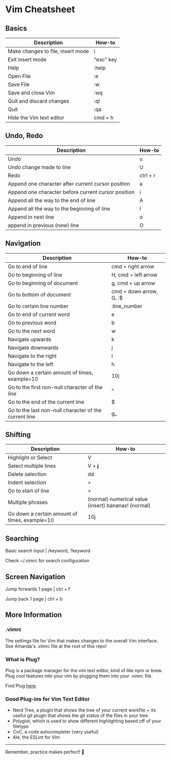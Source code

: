 # Vim Cheatsheet

## Basics

| Description | How-to |
| ----------- | ----------- |
| Make changes to file, insert mode | i 
| Exit insert mode | "esc" key |
| Help | :help |
| Open File | :e |
| Save File | :w |
| Save and close Vim | :wq |
| Quit and discard changes | :q! |
| Quit | :qa |
| Hide the Vim text editor | cmd + h |

## Undo, Redo

| Description | How-to |
| ----------- | ----------- |
| Undo | u |
| Undo change made to line | U |
| Redo | ctrl + r |
| Append one character after current cursor position | a |
| Append one character before current cursor position | i |
| Append all the way to the end of line | A |
| Append all the way to the beginning of line | I |
| Append in next line | o |
| append in previous (new) line | O |

## Navigation

| Description | How-to |
| ----------- | ----------- |
| Go to end of line | cmd + right arrow |
| Go to beginning of line | H, cmd + left arrow |
| Go to beginning of document | g, cmd + up arrow |
| Go to bottom of document | cmd + down arrow, G, :$ |
| Go to certain line number | :line_number |
| Go to end of current word | e |
| Go to previous word | b |
| Go to the next word | w |
| Navigate upwards | k |
| Navigate downwards | j |
| Navigate to the right | l |
| Navigate to the left | h | 
| Go down a certain amount of times, example=10 | 10j |
| Go to the first non-null character of the line | ^ |
| Go to the end of the current line | $ |
| Go to the last non-null character of the current line | g_ |

## Shifting

| Description | How-to |
| ----------- | ----------- |
| Highlight or Select | V |
| Select multiple lines | V + **j** |
| Delete selection | dd |
| Indent selection | > |
| Go to start of line | > |
| Multiple phrases | (normal) numerical value (insert) bananas! (normal) |
| Go down a certain amount of times, example=10 | 10j | 

## Searching 

Basic search input | /keyword, ?keyword

Check ~/.vimrc for search configuration

## Screen Navigation

Jump forwards 1 page | ctrl + f

Jump back 1 page | ctrl + b

## More Information

### .vimrc

The settings file for Vim that makes changes to the overall Vim interface. See Amanda's .vimrc file at the root of this repo!

### What is Plug?

Plug is a package manager for the vim text editor, kind of like npm or brew. Plug cool features into your vim by plugging them into your .vimrc file.

Find Plug [here](https://github.com/junegunn/vim-plug).

### Good Plug-ins for Vim Text Editor

- Nerd Tree, a plugin that shows the tree of your current workfile + its useful git plugin that shows the git status of the files in your tree.
- Polyglot, which is used to show different highlighting based off of your filetype
- CoC, a code autocompleter (very useful)
- Ale, the ESLint for Vim


___

Remember, practice makes perfect! :cowboy_hat_face:
